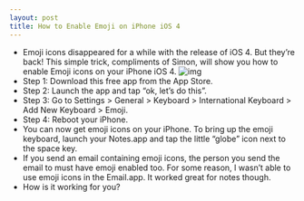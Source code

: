 ```yaml
---
layout: post
title: How to Enable Emoji on iPhone iOS 4
---
```

* Emoji icons disappeared for a while with the release of iOS 4. But they’re back! This simple trick, compliments of Simon, will show you how to enable Emoji icons on your iPhone iOS 4.
![img](http://www.idownloadblog.com/wp-content/uploads/2010/06/Emoji-Icons-on-iPhone-iOS-4.PNG)
* Step 1: Download this free app from the App Store.
* Step 2: Launch the app and tap “ok, let’s do this”.
* Step 3: Go to Settings > General > Keyboard > International Keyboard > Add New Keyboard > Emoji.
* Step 4: Reboot your iPhone.
* You can now get emoji icons on your iPhone. To bring up the emoji keyboard, launch your Notes.app and tap the little “globe” icon next to the space key.
* If you send an email containing emoji icons, the person you send the email to must have emoji enabled too. For some reason, I wasn’t able to use emoji icons in the Email.app. It worked great for notes though.
* How is it working for you?


